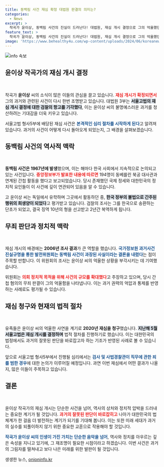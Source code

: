 ```yaml
---
title: 동백림 사건 재심 확정 대법원 판결의 의미는?
categories:
  - News
excerpt: >
  작곡가 윤이상, 동백림 사건의 진실이 드러난다! 대법원, 재심 개시 결정으로 그의 억울했던 과거에 대한 새로운 희망이 열렸다. 과연 그를 덮었던 어둠이 이제 밝혀질까?
feature_text: >
  작곡가 윤이상, 동백림 사건의 진실이 드러난다! 대법원, 재심 개시 결정으로 그의 억울했던 과거에 대한 새로운 희망이 열렸다. 과연 그를 덮었던 어둠이 이제 밝혀질까?
image: 'https://www.behealthy4u.com/wp-content/uploads/2024/06/koreanews.jpg'
---
```


<p><img src="https://www.behealthy4u.com/wp-content/uploads/2024/06/koreanews.jpg" alt="info 속보" /></p>

<h2 data-ke-size="size26">윤이상 작곡가의 재심 개시 결정</h2>

<p data-ke-size="size16">&nbsp;</p>

<p>작곡가 <b>윤이상</b> 씨의 소식이 많은 이들의 관심을 끌고 있습니다. <b><span style="color: #ee2323;">재심 개시가 확정되면서</span></b> 그의 과거와 관련된 사건이 다시 한번 조명받고 있습니다. 대법원 3부는 <b><span style="background-color: #21538527;">서울고법의 재심 개시 결정에 대한 검찰의 항고를 기각했다</span></b>, 이는 윤이상 씨의 불명예스러운 과거를 청산하려는 기대감을 더욱 키우고 있습니다. </p>

<p>서울고법 형사5부에 배당된 재심 사건은 <b><span style="color: #1a5490;">본격적인 심리 절차를 시작하게 된다</span></b>고 알려져 있습니다. 과거의 사건이 어떻게 다시 돌아오게 되었는지, 그 배경을 살펴보겠습니다.</p>

<h2 data-ke-size="size26">동백림 사건의 역사적 맥락</h2>

<p data-ke-size="size16">&nbsp;</p>

<p><b>동백림 사건은 1967년에 발생</b>했으며, 이는 해마다 한국 사회에서 지속적으로 논의되고 있는 사건입니다. <b><span style="color: #ee2323;">중앙정보부가 발표한 내용에 따르면</span></b> 194명이 동베를린 북공 대사관과 연계된 간첩 활동을 했다고 보고되었습니다. 당시 존재했던 국제 정세와 대한민국의 정치적 요인들이 이 사건에 깊이 연관되어 있음을 알 수 있습니다.</p>

<p>고 윤이상 씨는 독일에서 유학하며 그곳에서 활동하던 중, <b><span style="background-color: #21538527;">한국 정부의 불법으로 간주된 행위의 희생양이 되었다</span></b>고 평가받고 있습니다. 검찰의 조사는 그를 한국으로 송환하는 단초가 되었고, 결국 징역 10년의 형을 선고받고 2년간 복역하게 됩니다.</p>

<h2 data-ke-size="size26">무죄 판단과 정치적 맥락</h2>

<p data-ke-size="size16">&nbsp;</p>

<p>재심 개시의 배경에는 <b>2006년 조사 결과</b>가 큰 역할을 했습니다. <b><span style="color: #1a5490;">국가정보원 과거사건 진실규명을 통한 발전위원회는 동백림 사건이 과장된 사실이라는 결론을 내렸다</span></b>는 점이 주목할 만합니다. 이 위원회의 조사는 윤이상 씨의 억울한 상황을 부각시키는 데 기여했습니다.</p>

<p>위원회는 <b><span style="color: #ee2323;">의회 정치적 목적을 위해 사건의 규모를 확대했다</span></b>고 주장하고 있으며, 당시 간첩 혐의의 무죄 판결이 그의 억울함을 나타냅니다. 이는 과거 권력의 억압과 통제를 반영하는 사례로도 평가될 수 있습니다.</p>

<h2 data-ke-size="size26">재심 청구와 현재의 법적 절차</h2>

<p data-ke-size="size16">&nbsp;</p>

<p>유족들은 윤이상 씨의 억울한 사연을 계기로 <b>2020년 재심을 청구</b>했습니다. <b><span style="background-color: #21538527;">지난해 5월 서울고법은 재심 개시를 결정하며</span></b> 법적 절차를 진행하기로 했습니다. 이는 대한민국의 법정에서도 과거의 잘못된 판단을 바로잡고자 하는 기조가 반영된 사례로 볼 수 있습니다.</p>

<p>앞으로 서울고법 형사5부에서 진행될 심리에서는 <b><span style="color: #1a5490;">검사 및 사법경찰관이 직무에 관한 죄를 범한 경우</span></b>에 대한 논의가 이루어질 예정입니다. 과연 이번 재심에서 어떤 결과가 나올지, 많은 이들이 주목하고 있습니다.</p>

<h2 data-ke-size="size26">결론</h2>

<p data-ke-size="size16">&nbsp;</p>

<p>윤이상 작곡가의 재심 개시는 단순한 사건을 넘어, 역사의 상처와 정치적 압박을 드러내는 중요한 계기가 될 것입니다. <b><span style="color: #ee2323;">과거의 잘못된 판단이 바로잡히고</span></b> 나아가 대한민국의 법체계가 한 걸음 더 발전하는 계기가 되기를 기대해 봅니다. 이는 또한 미래 세대가 과거의 실수를 되풀이하지 않기 위한 중요한 교훈으로 작용해야 할 것입니다. </p>

<p><b><span style="color: #1a5490;">작곡가 윤이상 씨의 인생이 가진 가치는 단순한 음악을 넘어</span></b>, 역사와 정치를 아우르는 깊은 속성을 지니고 있기에, 그 재조명이 필요한 시점이라고 하겠습니다. 이번 사건은 과거의 그림자를 떨쳐내고 보다 나은 미래를 위한 발판이 될 것입니다.</p>
생생한 뉴스, <a href="https://onioninfo.kr" rel="dofollow">onioninfo.kr</a>


